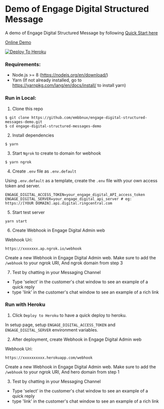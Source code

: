 # Demo of Engage Digital Structured Message

A demo of Engage Digital Structured Message by following [Quick Start here](https://engage-digital-api-docs.readthedocs.io/en/latest/interactions/structured-messages/quick-start/)

[Online Demo](https://embbnux.github.io/engage-digital-structured-messages-demo/index.html)

[![Deploy To Heroku](https://www.herokucdn.com/deploy/button.svg)](https://heroku.com/deploy)

### Requirements:

  * Node.js >= 8 (https://nodejs.org/en/download/)
  * Yarn (If not already installed, go to https://yarnpkg.com/lang/en/docs/install/ to install yarn)

### Run in Local:

1. Clone this repo

```
$ git clone https://github.com/embbnux/engage-digital-structured-messages-demo.git
$ cd engage-digital-structured-messages-demo
```

2. Install dependencies

```
$ yarn
```

3. Start `Ngrok` to create to domain for webhook

```
$ yarn ngrok
```

4. Create `.env` file as `.env.default`

Using `.env.default` as a template, create the `.env` file with your own access token and server.

```
ENGAGE_DIGITAL_ACCESS_TOKEN=your_engage_digital_API_access_token
ENGAGE_DIGITAL_SERVER=your_engage_digital_api_server # eg: https://[YOUR DOMAIN].api.digital.ringcentral.com
```

5. Start test server


```
yarn start
```

6. Create Webhook in Engage Digital Admin web

Webhook Uri:

```
https://xxxxxxx.ap.ngrok.io/webhook
```

Create a new Webhook in Engage Digital Admin web. Make sure to add the `/webhook` to your ngrok URI, And ngrok domain from step 3


7. Test by chatting in your Messaging Channel

* Type 'select' in the customer's chat window to see an example of a quick reply
* type 'link' in the customer's chat window to see an example of a rich link

### Run with Heroku

1. Click `Deploy to Heroku` to have a quick deploy to heroku.

In setup page, setup `ENGAGE_DIGITAL_ACCESS_TOKEN` and `ENGAGE_DIGITAL_SERVER` environment variables.

2. After deployment, create Webhook in Engage Digital Admin web

Webhook Uri:

```
https://xxxxxxxxxx.herokuapp.com/webhook
```

Create a new Webhook in Engage Digital Admin web. Make sure to add the `/webhook` to your ngrok URI, And hero domain from step 1


3. Test by chatting in your Messaging Channel

* Type 'select' in the customer's chat window to see an example of a quick reply
* type 'link' in the customer's chat window to see an example of a rich link
